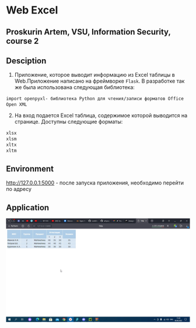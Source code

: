# Web Excel

## Proskurin Artem, VSU, Information Security, course 2

## Desciption
1. Приложение, которое выводит информацию из Exсel таблицы в Web.Приложение написано на фреймворке ```Flask```. В разработке так же была использована следующая библиотека:
```
import openpyxl- библиотека Python для чтения/записи форматов Office Open XML 
```
2. На вход подается Excel таблица, содержимое которой выводится на странице. Доступны следующие форматы: 
```
xlsx
xlsm 
xltx
xltm
```

## Environment

http://127.0.0.1:5000 - после запуска приложения, необходимо перейти по адресу


## Application

![](uzGYXsbp.jpg)